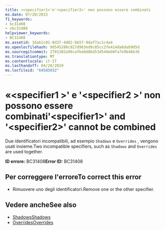 ```yaml
---
title: «<specifier1>'e'<specifier2>' non possono essere combinati
ms.date: 07/20/2015
f1_keywords:
- bc31408
- vbc31408
helpviewer_keywords:
- BC31408
ms.assetid: 3dab1c01-0d37-4d82-bb5f-9daf7ac1c4a4
ms.openlocfilehash: 9d545280c927d963ed9c85cc2fe414da6dab9d5d
ms.sourcegitcommit: 2701302a99cafbe0d86d53d540eb0fa7e9b46b36
ms.translationtype: MT
ms.contentlocale: it-IT
ms.lasthandoff: 04/28/2019
ms.locfileid: "64585032"
---
```

# <a name="specifier1-and-specifier2-cannot-be-combined"></a><span data-ttu-id="797b5-102">«\<specifier1 >' e '\<specifier2 >' non possono essere combinati</span><span class="sxs-lookup"><span data-stu-id="797b5-102">'\<specifier1>' and '\<specifier2>' cannot be combined</span></span>
<span data-ttu-id="797b5-103">Due identificatori incompatibili, ad esempio `Shadows` e `Overrides` , vengono usati insieme.</span><span class="sxs-lookup"><span data-stu-id="797b5-103">Two incompatible specifiers, such as `Shadows` and `Overrides` are used together.</span></span>  
  
 <span data-ttu-id="797b5-104">**ID errore:** BC31408</span><span class="sxs-lookup"><span data-stu-id="797b5-104">**Error ID:** BC31408</span></span>  
  
## <a name="to-correct-this-error"></a><span data-ttu-id="797b5-105">Per correggere l'errore</span><span class="sxs-lookup"><span data-stu-id="797b5-105">To correct this error</span></span>  
  
- <span data-ttu-id="797b5-106">Rimuovere uno degli identificatori.</span><span class="sxs-lookup"><span data-stu-id="797b5-106">Remove one or the other specifier.</span></span>  
  
## <a name="see-also"></a><span data-ttu-id="797b5-107">Vedere anche</span><span class="sxs-lookup"><span data-stu-id="797b5-107">See also</span></span>

- [<span data-ttu-id="797b5-108">Shadows</span><span class="sxs-lookup"><span data-stu-id="797b5-108">Shadows</span></span>](../../visual-basic/language-reference/modifiers/shadows.md)
- [<span data-ttu-id="797b5-109">Overrides</span><span class="sxs-lookup"><span data-stu-id="797b5-109">Overrides</span></span>](../../visual-basic/language-reference/modifiers/overrides.md)
